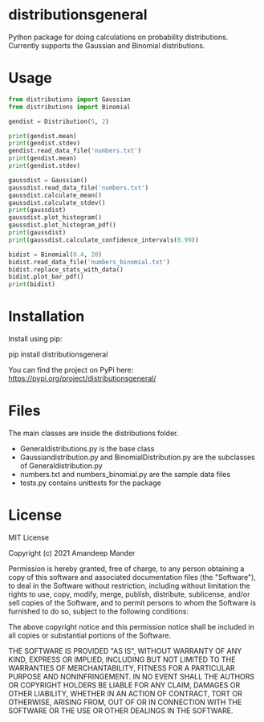 # distributionsgeneral
Python package for doing calculations on probability distributions.  
Currently supports the Gaussian and Binomial distributions.  

# Usage
```python
from distributions import Gaussian
from distributions import Binomial

gendist = Distribution(5, 2)

print(gendist.mean)
print(gendist.stdev)
gendist.read_data_file('numbers.txt')
print(gendist.mean)
print(gendist.stdev)

gaussdist = Gaussian()
gaussdist.read_data_file('numbers.txt')
gaussdist.calculate_mean()
gaussdist.calculate_stdev()
print(gaussdist)
gaussdist.plot_histogram()
gaussdist.plot_histogram_pdf()
print(gaussdist)
print(gaussdist.calculate_confidence_intervals(0.99))

bidist = Binomial(0.4, 20)
bidist.read_data_file('numbers_binomial.txt')
bidist.replace_stats_with_data()
bidist.plot_bar_pdf()
print(bidist)
```

# Installation
Install using pip:

pip install distributionsgeneral

You can find the project on PyPi here:
https://pypi.org/project/distributionsgeneral/

# Files
The main classes are inside the distributions folder.
- Generaldistributions.py is the base class
- Gaussiandistribution.py and BinomialDistribution.py are the subclasses of Generaldistribution.py
- numbers.txt and numbers_binomial.py are the sample data files
- tests.py contains unittests for the package

# License

MIT License

Copyright (c) 2021 Amandeep Mander

Permission is hereby granted, free of charge, to any person obtaining a copy
of this software and associated documentation files (the "Software"), to deal
in the Software without restriction, including without limitation the rights
to use, copy, modify, merge, publish, distribute, sublicense, and/or sell
copies of the Software, and to permit persons to whom the Software is
furnished to do so, subject to the following conditions:

The above copyright notice and this permission notice shall be included in all
copies or substantial portions of the Software.

THE SOFTWARE IS PROVIDED "AS IS", WITHOUT WARRANTY OF ANY KIND, EXPRESS OR
IMPLIED, INCLUDING BUT NOT LIMITED TO THE WARRANTIES OF MERCHANTABILITY,
FITNESS FOR A PARTICULAR PURPOSE AND NONINFRINGEMENT. IN NO EVENT SHALL THE
AUTHORS OR COPYRIGHT HOLDERS BE LIABLE FOR ANY CLAIM, DAMAGES OR OTHER
LIABILITY, WHETHER IN AN ACTION OF CONTRACT, TORT OR OTHERWISE, ARISING FROM,
OUT OF OR IN CONNECTION WITH THE SOFTWARE OR THE USE OR OTHER DEALINGS IN THE
SOFTWARE.

